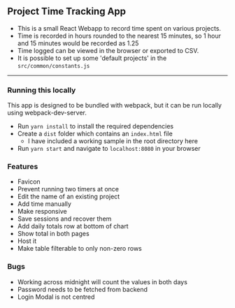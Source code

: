 ## Project Time Tracking App
* This is a small React Webapp to record time spent on various projects.
* Time is recorded in hours rounded to the nearest 15 minutes, so 1 hour and 15 minutes would be recorded as 1.25
* Time logged can be viewed in the browser or exported to CSV.
* It is possible to set up some 'default projects' in the `src/common/constants.js`

---
### Running this locally
This app is designed to be bundled with webpack, but it can be run locally using webpack-dev-server.
* Run `yarn install` to install the required dependencies
* Create a `dist` folder which contains an `index.html` file
  * I have included a working sample in the root directory here
* Run `yarn start` and navigate to `localhost:8080` in your browser


### Features
* Favicon
* Prevent running two timers at once
* Edit the name of an existing project
* Add time manually
* Make responsive
* Save sessions and recover them
* Add daily totals row at bottom of chart
* Show total in both pages
* Host it
* Make table filterable to only non-zero rows

### Bugs
* Working across midnight will count the values in both days
* Password needs to be fetched from backend
* Login Modal is not centred